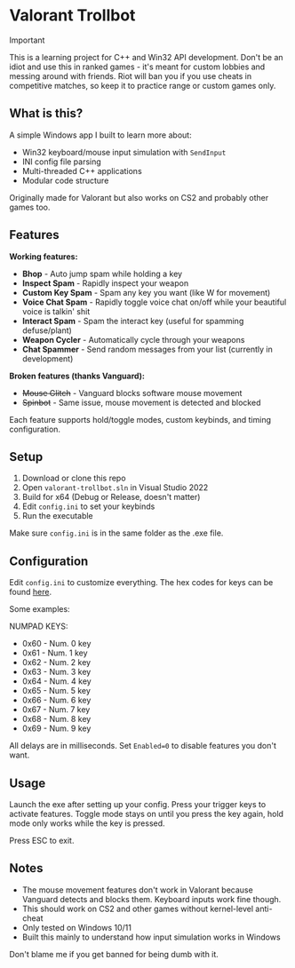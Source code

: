 # Valorant Trollbot

> [!IMPORTANT]
> This is a learning project for C++ and Win32 API development. Don't be an idiot and use this in ranked games - it's meant for custom lobbies and messing around with friends. Riot will ban you if you use cheats in competitive matches, so keep it to practice range or custom games only.

## What is this?

A simple Windows app I built to learn more about:
- Win32 keyboard/mouse input simulation with `SendInput`
- INI config file parsing
- Multi-threaded C++ applications
- Modular code structure

Originally made for Valorant but also works on CS2 and probably other games too.

## Features

**Working features:**
- **Bhop** - Auto jump spam while holding a key
- **Inspect Spam** - Rapidly inspect your weapon
- **Custom Key Spam** - Spam any key you want (like W for movement)
- **Voice Chat Spam** - Rapidly toggle voice chat on/off while your beautiful voice is talkin' shit
- **Interact Spam** - Spam the interact key (useful for spamming defuse/plant)
- **Weapon Cycler** - Automatically cycle through your weapons
- **Chat Spammer** - Send random messages from your list (currently in development)

**Broken features (thanks Vanguard):**
- ~~Mouse Glitch~~ - Vanguard blocks software mouse movement
- ~~Spinbot~~ - Same issue, mouse movement is detected and blocked

Each feature supports hold/toggle modes, custom keybinds, and timing configuration.

## Setup

1. Download or clone this repo
2. Open `valorant-trollbot.sln` in Visual Studio 2022
3. Build for x64 (Debug or Release, doesn't matter)
4. Edit `config.ini` to set your keybinds
5. Run the executable

Make sure `config.ini` is in the same folder as the .exe file.

## Configuration

Edit `config.ini` to customize everything. The hex codes for keys can be found [here](https://learn.microsoft.com/en-us/windows/win32/inputdev/virtual-key-codes).

Some examples:

NUMPAD KEYS:
- 0x60 - Num. 0 key
- 0x61 - Num. 1 key
- 0x62 - Num. 2 key
- 0x63 - Num. 3 key
- 0x64 - Num. 4 key
- 0x65 - Num. 5 key
- 0x66 - Num. 6 key
- 0x67 - Num. 7 key
- 0x68 - Num. 8 key
- 0x69 - Num. 9 key

All delays are in milliseconds. Set `Enabled=0` to disable features you don't want.

## Usage

Launch the exe after setting up your config. Press your trigger keys to activate features. Toggle mode stays on until you press the key again, hold mode only works while the key is pressed.

Press ESC to exit.

## Notes

- The mouse movement features don't work in Valorant because Vanguard detects and blocks them. Keyboard inputs work fine though.
- This should work on CS2 and other games without kernel-level anti-cheat
- Only tested on Windows 10/11
- Built this mainly to understand how input simulation works in Windows

Don't blame me if you get banned for being dumb with it.
